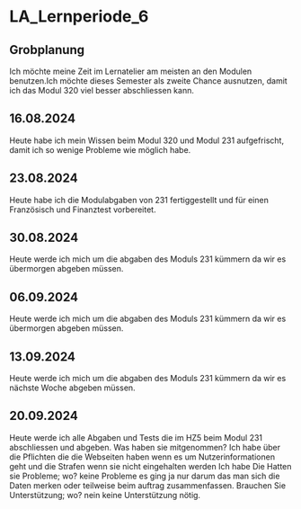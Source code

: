 # LA_Lernperiode_6

## Grobplanung

Ich möchte meine Zeit im Lernatelier am meisten an den Modulen benutzen.Ich möchte dieses Semester als zweite Chance ausnutzen, damit ich das Modul 320 viel besser abschliessen kann.

## 16.08.2024

Heute habe ich mein Wissen beim Modul 320 und Modul 231 aufgefrischt, damit ich so wenige Probleme wie möglich habe. 


## 23.08.2024

Heute habe ich die Modulabgaben von 231 fertiggestellt und für einen Französisch und Finanztest vorbereitet.

## 30.08.2024

Heute werde ich mich um die abgaben des Moduls 231 kümmern da wir es übermorgen abgeben müssen.

## 06.09.2024

Heute werde ich mich um die abgaben des Moduls 231 kümmern da wir es übermorgen abgeben müssen.

## 13.09.2024

Heute werde ich mich um die abgaben des Moduls 231 kümmern da wir es nächste Woche abgeben müssen.

## 20.09.2024

Heute werde ich alle Abgaben und Tests die im HZ5 beim Modul 231 abschliessen und abgeben.
Was haben sie mitgenommen? Ich habe über die Pflichten die die Webseiten haben wenn es um Nutzerinformationen geht und die Strafen wenn sie nicht eingehalten werden
Ich habe Die  Hatten sie Probleme; wo? keine Probleme es ging ja nur darum das man sich die Daten merken oder teilweise beim auftrag zusammenfassen. 
Brauchen Sie Unterstützung; wo? nein keine Unterstützung nötig.
